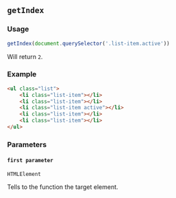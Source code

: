 ## `getIndex`

### Usage

```javascript
getIndex(document.querySelector('.list-item.active'))
```

Will return `2`.

### Example

```html
<ul class="list">
    <li class="list-item"></li>
    <li class="list-item"></li>
    <li class="list-item active"></li>
    <li class="list-item"></li>
    <li class="list-item"></li>
</ul>
```

### Parameters

#### `first parameter`

`HTMLElement`

Tells to the function the target element.
